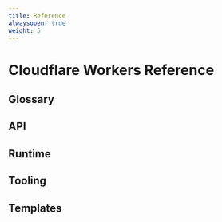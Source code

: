 ```yaml
---
title: Reference
alwaysopen: true
weight: 5
---
```


# Cloudflare Workers Reference

## Glossary

## API

## Runtime

## Tooling

## Templates
